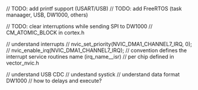 
// TODO: add printf support (USART/USB)
// TODO: add FreeRTOS (task manaager, USB, DW1000, others)

// TODO: clear interruptions while sending SPI to DW1000
//  CM_ATOMIC_BLOCK in cortex.h

// understand interrupts
// 	nvic_set_priority(NVIC_DMA1_CHANNEL7_IRQ, 0);
//  nvic_enable_irq(NVIC_DMA1_CHANNEL7_IRQ);
//  convention defines the interrupt service routines name (irq_name__isr)
//  per chip defined in vector_nvic.h

// understand USB CDC
// undestand systick
// understand data format DW1000
// how to delays and execute?
